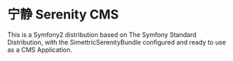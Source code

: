 宁静 Serenity CMS
=================

This is a Symfony2 distribution based on The Symfony Standard Distribution, with the SimettricSerenityBundle configured and ready to use as a CMS Application.

